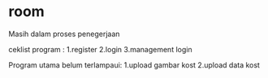 # room
 Masih dalam proses penegerjaan 
 
 ceklist program :
 1.register
 2.login
 3.management login
 
 Program utama belum terlampaui:
 1.upload gambar kost
 2.upload data kost
